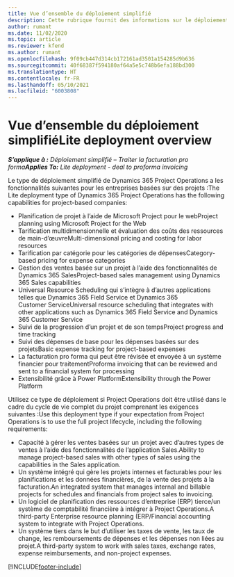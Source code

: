 ```yaml
---
title: Vue d’ensemble du déploiement simplifié
description: Cette rubrique fournit des informations sur le déploiement simplifié de Dynamics 365 Project Operations.
author: rumant
ms.date: 11/02/2020
ms.topic: article
ms.reviewer: kfend
ms.author: rumant
ms.openlocfilehash: 9f09cb447d314cb172161ad3501a154285d9b636
ms.sourcegitcommit: 40f68387f594180af64a5e5c748b6efa188bd300
ms.translationtype: HT
ms.contentlocale: fr-FR
ms.lasthandoff: 05/10/2021
ms.locfileid: "6003808"
---
```

# <a name="lite-deployment-overview"></a><span data-ttu-id="ee54a-103">Vue d’ensemble du déploiement simplifié</span><span class="sxs-lookup"><span data-stu-id="ee54a-103">Lite deployment overview</span></span>

<span data-ttu-id="ee54a-104">_**S’applique à :** Déploiement simplifié – Traiter la facturation pro forma_</span><span class="sxs-lookup"><span data-stu-id="ee54a-104">_**Applies To:** Lite deployment - deal to proforma invoicing_</span></span>

<span data-ttu-id="ee54a-105">Le type de déploiement simplifié de Dynamics 365 Project Operations a les fonctionnalités suivantes pour les entreprises basées sur des projets :</span><span class="sxs-lookup"><span data-stu-id="ee54a-105">The Lite deployment type of Dynamics 365 Project Operations has the following capabilities for project-based companies:</span></span>

- <span data-ttu-id="ee54a-106">Planification de projet à l’aide de Microsoft Project pour le web</span><span class="sxs-lookup"><span data-stu-id="ee54a-106">Project planning using Microsoft Project for the Web</span></span>
- <span data-ttu-id="ee54a-107">Tarification multidimensionnelle et évaluation des coûts des ressources de main-d’œuvre</span><span class="sxs-lookup"><span data-stu-id="ee54a-107">Multi-dimensional pricing and costing for labor resources</span></span>
- <span data-ttu-id="ee54a-108">Tarification par catégorie pour les catégories de dépenses</span><span class="sxs-lookup"><span data-stu-id="ee54a-108">Category-based pricing for expense categories</span></span>
- <span data-ttu-id="ee54a-109">Gestion des ventes basée sur un projet à l’aide des fonctionnalités de Dynamics 365 Sales</span><span class="sxs-lookup"><span data-stu-id="ee54a-109">Project-based sales management using Dynamics 365 Sales capabilities</span></span>
- <span data-ttu-id="ee54a-110">Universal Resource Scheduling qui s’intègre à d’autres applications telles que Dynamics 365 Field Service et Dynamics 365 Customer Service</span><span class="sxs-lookup"><span data-stu-id="ee54a-110">Universal resource scheduling that integrates with other applications such as Dynamics 365 Field Service and Dynamics 365 Customer Service</span></span>
- <span data-ttu-id="ee54a-111">Suivi de la progression d’un projet et de son temps</span><span class="sxs-lookup"><span data-stu-id="ee54a-111">Project progress and time tracking</span></span>
- <span data-ttu-id="ee54a-112">Suivi des dépenses de base pour les dépenses basées sur des projets</span><span class="sxs-lookup"><span data-stu-id="ee54a-112">Basic expense tracking for project-based expenses</span></span>
- <span data-ttu-id="ee54a-113">La facturation pro forma qui peut être révisée et envoyée à un système financier pour traitement</span><span class="sxs-lookup"><span data-stu-id="ee54a-113">Proforma invoicing that can be reviewed and sent to a financial system for processing</span></span>
- <span data-ttu-id="ee54a-114">Extensibilité grâce à Power Platform</span><span class="sxs-lookup"><span data-stu-id="ee54a-114">Extensibility through the Power Platform</span></span>

<span data-ttu-id="ee54a-115">Utilisez ce type de déploiement si Project Operations doit être utilisé dans le cadre du cycle de vie complet du projet comprenant les exigences suivantes :</span><span class="sxs-lookup"><span data-stu-id="ee54a-115">Use this deployment type if your expectation from Project Operations is to use the full project lifecycle, including the following requirements:</span></span>

- <span data-ttu-id="ee54a-116">Capacité à gérer les ventes basées sur un projet avec d’autres types de ventes à l’aide des fonctionnalités de l’application Sales.</span><span class="sxs-lookup"><span data-stu-id="ee54a-116">Ability to manage project-based sales with other types of sales using the capabilities in the Sales application.</span></span>
- <span data-ttu-id="ee54a-117">Un système intégré qui gère les projets internes et facturables pour les planifications et les données financières, de la vente des projets à la facturation.</span><span class="sxs-lookup"><span data-stu-id="ee54a-117">An integrated system that manages internal and billable projects for schedules and financials from project sales to invoicing.</span></span>
- <span data-ttu-id="ee54a-118">Un logiciel de planification des ressources d’entreprise (ERP) tierce/un système de comptabilité financière à intégrer à Project Operations.</span><span class="sxs-lookup"><span data-stu-id="ee54a-118">A third-party Enterprise resource planning (ERP/Financial accounting system to integrate with Project Operations.</span></span>
- <span data-ttu-id="ee54a-119">Un système tiers dans le but d’utiliser les taxes de vente, les taux de change, les remboursements de dépenses et les dépenses non liées au projet.</span><span class="sxs-lookup"><span data-stu-id="ee54a-119">A third-party system to work with sales taxes, exchange rates, expense reimbursements, and non-project expenses.</span></span>


[!INCLUDE[footer-include](../includes/footer-banner.md)]